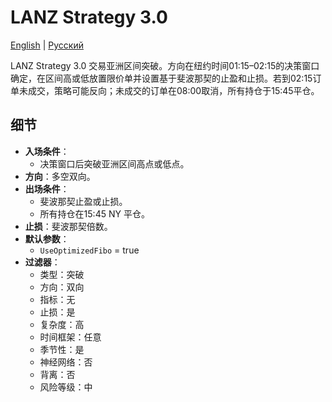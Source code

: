 # LANZ Strategy 3.0
[English](README.md) | [Русский](README_ru.md)

LANZ Strategy 3.0 交易亚洲区间突破。方向在纽约时间01:15–02:15的决策窗口确定，在区间高或低放置限价单并设置基于斐波那契的止盈和止损。若到02:15订单未成交，策略可能反向；未成交的订单在08:00取消，所有持仓于15:45平仓。

## 细节

- **入场条件**：
  - 决策窗口后突破亚洲区间高点或低点。
- **方向**：多空双向。
- **出场条件**：
  - 斐波那契止盈或止损。
  - 所有持仓在15:45 NY 平仓。
- **止损**：斐波那契倍数。
- **默认参数**：
  - `UseOptimizedFibo` = true
- **过滤器**：
  - 类型：突破
  - 方向：双向
  - 指标：无
  - 止损：是
  - 复杂度：高
  - 时间框架：任意
  - 季节性：是
  - 神经网络：否
  - 背离：否
  - 风险等级：中
